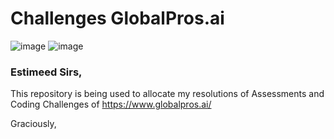 # Challenges GlobalPros.ai

![image](https://img.shields.io/badge/Git-E34F26?style=for-the-badge&logo=git&logoColor=white)
![image](https://img.shields.io/badge/MySQL-005C84?style=for-the-badge&logo=mysql&logoColor=white)

### Estimeed Sirs,

This repository is being used to allocate my resolutions of Assessments and Coding Challenges of https://www.globalpros.ai/

Graciously,
